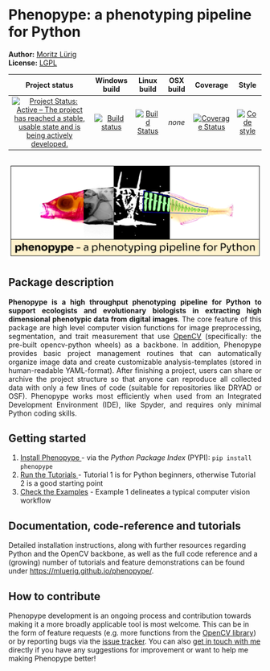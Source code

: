 # Phenopype: a phenotyping pipeline for Python

**Author:** [Moritz Lürig](https://luerig.net)<br/>
**License:** [LGPL](https://opensource.org/licenses/LGPL-3.0)<br/>

<!-- badges: start -->
| Project status | Windows build | Linux build | OSX build | Coverage | Style |
|:---:|:---:|:---:|:---:|:---:|:---:|
| [![Project Status: Active – The project has reached a stable, usable state and is being actively developed.](http://www.repostatus.org/badges/latest/active.svg)](http://www.repostatus.org/#active) | [![Build status](https://ci.appveyor.com/api/projects/status/4o27rpjbe8ij2kj3?svg=true)](https://ci.appveyor.com/project/mluerig/phenopype) | [![Build Status](https://travis-ci.org/mluerig/phenopype.svg?branch=master)](https://travis-ci.org/mluerig/phenopype) | *none* | [![Coverage Status](https://coveralls.io/repos/github/mluerig/phenopype/badge.svg?branch=master)](https://coveralls.io/github/mluerig/phenopype?branch=master) | [![Code style](https://img.shields.io/badge/code%20style-black-000000.svg)](https://github.com/psf/black) |
<!-- badges: end -->
<br>

<img src="https://raw.githubusercontent.com/mluerig/phenopype/master/source/phenopype_logo.png">

<div align="justify">

## Package description

<strong>Phenopype is a high throughput phenotyping pipeline for Python to support ecologists and evolutionary biologists in extracting high dimensional phenotypic data from digital images</strong>. The core feature of this package are high level computer vision functions for image preprocessing, segmentation, and trait measurement that use <a href="https://github.com/opencv/opencv-python">OpenCV</a> (specifically: the pre-built opencv-python wheels) as a backbone. In addition, Phenopype provides basic project management routines that can automatically organize image data and create customizable analysis-templates (stored in human-readable YAML-format). After finishing a project, users can share or archive the project structure so that anyone can reproduce all collected data with only a few lines of code (suitable for repositories like DRYAD or OSF). Phenopype works most efficiently when used from an Integrated Development Environment (IDE), like Spyder, and requires only minimal Python coding skills.<br>

</div>

## Getting started
<ol>
<li><a href="https://mluerig.github.io/phenopype/installation.html">Install Phenopype </a> - via the <i>Python Package Index</i> (PYPI): <code>pip install phenopype</code></li>
<li><a href="https://mluerig.github.io/phenopype/tutorial_0.html">Run the Tutorials </a> - Tutorial 1 is for Python beginners, otherwise Tutorial 2 is a good starting point </li>
<li><a href="https://mluerig.github.io/phenopype/index.html#examples">Check the Examples</a> - Example 1 delineates a typical computer vision workflow </li>
</ol>

## Documentation, code-reference and tutorials
Detailed installation instructions, along with further resources regarding Python and the OpenCV backbone, as well as the full code reference and a (growing) number of tutorials and feature demonstrations can be found under https://mluerig.github.io/phenopype/.

## How to contribute
Phenopype development is an ongoing process and contribution towards making it a more broadly applicable tool is most welcome. This can be in the form of feature requests (e.g. more functions from the <a href="https://docs.opencv.org/master/modules.html"> OpenCV library</a>) or by reporting bugs via the <a href="https://github.com/mluerig/phenopype/issues"> issue tracker</a>. You can also <a href="https://luerig.net">get in touch with me</a> directly if you have any suggestions for improvement or want to help me making Phenopype better!
